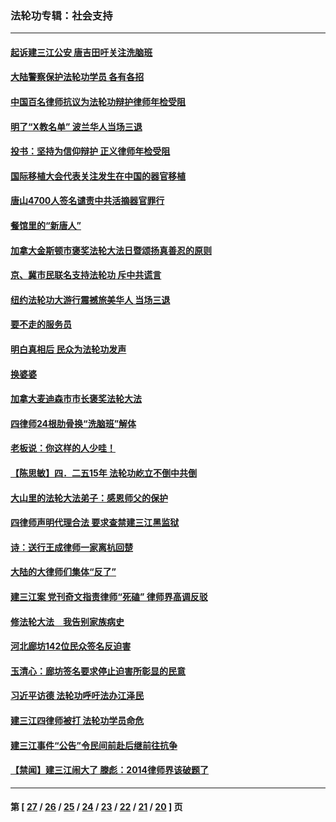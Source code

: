 ### 法轮功专辑：社会支持
---
#### [起诉建三江公安 唐吉田吁关注洗脑班](../../pages/nf4386/n4185927.md) 
#### [大陆警察保护法轮功学员 各有各招](../../pages/nf4386/n4180789.md) 
#### [中国百名律师抗议为法轮功辩护律师年检受阻](../../pages/nf4386/n4177523.md) 
#### [明了“X教名单” 波兰华人当场三退](../../pages/nf4386/n4176305.md) 
#### [投书：坚持为信仰辩护 正义律师年检受阻](../../pages/nf4386/n4175812.md) 
#### [国际移植大会代表关注发生在中国的器官移植](../../pages/nf4386/n4175467.md) 
#### [唐山4700人签名谴责中共活摘器官罪行](../../pages/nf4386/n4171134.md) 
#### [餐馆里的“新唐人”](../../pages/nf4386/n4160236.md) 
#### [加拿大金斯顿市褒奖法轮大法日暨颂扬真善忍的原则](../../pages/nf4386/n4159724.md) 
#### [京、冀市民联名支持法轮功 斥中共谎言](../../pages/nf4386/n4158553.md) 
#### [纽约法轮功大游行震撼旅美华人 当场三退](../../pages/nf4386/n4156887.md) 
#### [要不走的服务员](../../pages/nf4386/n4154966.md) 
#### [明白真相后 民众为法轮功发声](../../pages/nf4386/n4154535.md) 
#### [换婆婆](../../pages/nf4386/n4153472.md) 
#### [加拿大麦迪森市市长褒奖法轮大法](../../pages/nf4386/n4148404.md) 
#### [四律师24根肋骨换“洗脑班”解体](../../pages/nf4386/n4143911.md) 
#### [老板说：你这样的人少哇！](../../pages/nf4386/n4138000.md) 
#### [【陈思敏】四．二五15年 法轮功屹立不倒中共倒](../../pages/nf4386/n4137495.md) 
#### [大山里的法轮大法弟子：感恩师父的保护](../../pages/nf4386/n4133394.md) 
#### [四律师声明代理合法 要求查禁建三江黑监狱](../../pages/nf4386/n4131144.md) 
#### [诗：送行王成律师一家离杭回楚](../../pages/nf4386/n4131117.md) 
#### [大陆的大律师们集体“反了”](../../pages/nf4386/n4130359.md) 
#### [建三江案 党刊奇文指责律师“死磕” 律师界高调反驳](../../pages/nf4386/n4129581.md) 
#### [修法轮大法　我告别家族病史](../../pages/nf4386/n4126409.md) 
#### [河北廊坊142位民众签名反迫害](../../pages/nf4386/n4125842.md) 
#### [玉清心：廊坊签名要求停止迫害所彰显的民意](../../pages/nf4386/n4125119.md) 
#### [习近平访德 法轮功呼吁法办江泽民](../../pages/nf4386/n4121257.md) 
#### [建三江四律师被打 法轮功学员命危](../../pages/nf4386/n4121253.md) 
#### [建三江事件“公告”令民间前赴后继前往抗争](../../pages/nf4386/n4121077.md) 
#### [【禁闻】建三江闹大了 滕彪：2014律师界该破题了](../../pages/nf4386/n4119638.md) 

---
#### 第 [ [27](./27.md) / [26](./26.md) / [25](./25.md) / [24](./24.md) / [23](./23.md) / [22](./22.md) / [21](./21.md) / [20](./20.md) ] 页
